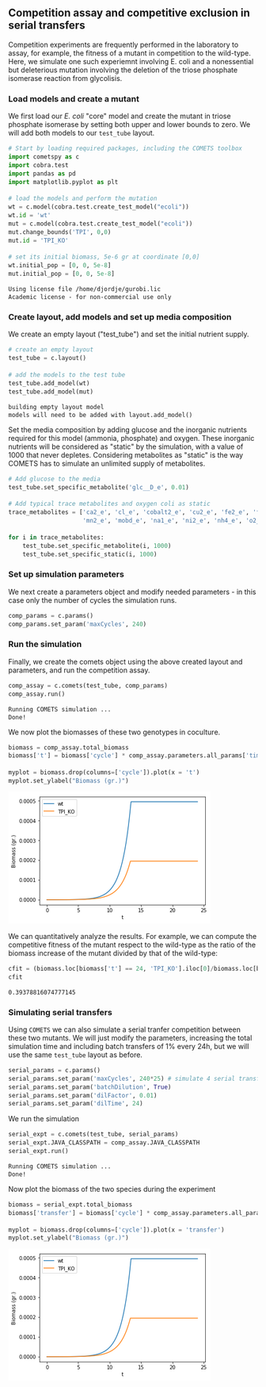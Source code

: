 ## Competition assay and competitive exclusion in serial transfers
Competition experiments are frequently performed in the laboratory to assay, for example, the fitness of a mutant in competition to the wild-type. Here, we simulate one such experiemnt involving E. coli and a nonessential but deleterious mutation involving the deletion of the triose phosphate isomerase reaction from glycolisis. 

### Load models and create a mutant
We first load our *E. coli* "core" model and create the mutant in triose phosphate isomerase by setting both upper and lower bounds to zero. We will add both models to our `test_tube` layout. 


```python
# Start by loading required packages, including the COMETS toolbox
import cometspy as c
import cobra.test
import pandas as pd
import matplotlib.pyplot as plt

# load the models and perform the mutation
wt = c.model(cobra.test.create_test_model("ecoli"))
wt.id = 'wt'
mut = c.model(cobra.test.create_test_model("ecoli"))
mut.change_bounds('TPI', 0,0)
mut.id = 'TPI_KO'

# set its initial biomass, 5e-6 gr at coordinate [0,0]
wt.initial_pop = [0, 0, 5e-8]
mut.initial_pop = [0, 0, 5e-8]
```

    Using license file /home/djordje/gurobi.lic
    Academic license - for non-commercial use only


### Create layout, add models and set up media composition
We create an empty layout ("test_tube") and set the initial nutrient supply.


```python
# create an empty layout
test_tube = c.layout()

# add the models to the test tube
test_tube.add_model(wt)
test_tube.add_model(mut)
```

    building empty layout model
    models will need to be added with layout.add_model()


Set the media composition by adding glucose and the inorganic nutrients required for this model (ammonia, phosphate) and oxygen. These inorganic nutrients will be considered as "static" by the simulation, with a value of 1000 that never depletes. Considering metabolites as "static" is the way COMETS has to simulate an unlimited supply of metabolites.


```python
# Add glucose to the media 
test_tube.set_specific_metabolite('glc__D_e', 0.01)

# Add typical trace metabolites and oxygen coli as static
trace_metabolites = ['ca2_e', 'cl_e', 'cobalt2_e', 'cu2_e', 'fe2_e', 'fe3_e', 'h_e', 'k_e', 'h2o_e', 'mg2_e',
                     'mn2_e', 'mobd_e', 'na1_e', 'ni2_e', 'nh4_e', 'o2_e', 'pi_e', 'so4_e', 'zn2_e']

for i in trace_metabolites:
    test_tube.set_specific_metabolite(i, 1000)
    test_tube.set_specific_static(i, 1000)
```

### Set up simulation parameters
We next create a parameters object and modify needed parameters - in this case only the number of cycles the simulation runs.  


```python
comp_params = c.params()
comp_params.set_param('maxCycles', 240)
```

### Run the simulation

Finally, we create the comets object using the above created layout and parameters, and run the competition assay. 


```python
comp_assay = c.comets(test_tube, comp_params)
comp_assay.run()
```
    
    Running COMETS simulation ...
    Done!


We now plot the biomasses of these two genotypes in coculture. 


```python
biomass = comp_assay.total_biomass
biomass['t'] = biomass['cycle'] * comp_assay.parameters.all_params['timeStep']

myplot = biomass.drop(columns=['cycle']).plot(x = 't')
myplot.set_ylabel("Biomass (gr.)")
```




![png](../img/comp_1.png)


We can quantitatively analyze the results. For example, we can compute the competitive fitness of the mutant respect to the wild-type as the ratio of the biomass increase of the mutant divided by that of the wild-type: 


```python
cfit = (biomass.loc[biomass['t'] == 24, 'TPI_KO'].iloc[0]/biomass.loc[biomass['t'] == 0, 'TPI_KO'].iloc[0])/(biomass.loc[biomass['t'] == 24, 'wt'].iloc[0]/biomass.loc[biomass['t'] == 0, 'wt'].iloc[0])
cfit
```




    0.39378816074777145



### Simulating serial transfers 
Using `COMETS` we can also simulate a serial tranfer competition between these two mutants. We will just modify the parameters, increasing the total simulation time and including batch transfers of 1% every 24h, but we will use the same `test_tube` layout as before. 


```python
serial_params = c.params()
serial_params.set_param('maxCycles', 240*25) # simulate 4 serial transfers of 24h each
serial_params.set_param('batchDilution', True)
serial_params.set_param('dilFactor', 0.01)
serial_params.set_param('dilTime', 24)
```

We run the simulation 


```python
serial_expt = c.comets(test_tube, serial_params)
serial_expt.JAVA_CLASSPATH = comp_assay.JAVA_CLASSPATH
serial_expt.run()
```
    
    Running COMETS simulation ...
    Done!


Now plot the biomass of the two species during the experiment 


```python
biomass = serial_expt.total_biomass
biomass['transfer'] = biomass['cycle'] * comp_assay.parameters.all_params['timeStep']/24

myplot = biomass.drop(columns=['cycle']).plot(x = 'transfer')
myplot.set_ylabel("Biomass (gr.)")
```




![png](../img/comp_1.png)

